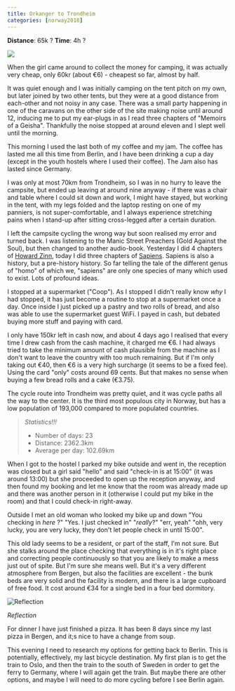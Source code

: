 ```yaml
---
title: Orkanger to Trondheim
categories: [norway2018]
---
```


**Distance**: 65k ?
**Time**: 4h ?

<img class="image-right" src="/images/norway/2018-07-14/map.png"/>

When the girl came around to collect the money for camping, it was actually
very cheap, only 60kr (about €6) - cheapest so far, almost by half. 

It was quiet enough and I was initially camping on the tent pitch on my own,
but later joined by two other tents, but they were at a good distance from
each-other and not noisy in any case. There was a small party happening in one
of the caravans on the other side of the site making noise until around 12,
inducing me to put my ear-plugs in as I read three chapters of "Memoirs of a
Geisha". Thankfully the noise stopped at around eleven and I slept well until
the morning.

This morning I used the last both of my coffee and my jam. The coffee has
lasted me all this time from Berlin, and I have been drinking a cup a day
(except in the youth hostels where I used their coffee). The Jam also has
lasted since Germany.

I was only at most 70km from Trondheim, so I was in no hurry to leave the
campsite, but ended up leaving at around nine anyway - if there was a chair
and table where I could sit down and work, I might have stayed, but working in
the tent, with my legs folded and the laptop resting on one of my panniers, is
not super-comfortable, and I always experience stretching pains when I stand-up
after sitting cross-legged after a certain duration.

I left the campsite cycling the wrong way but soon realised my error and
turned back. I was listening to the Manic Street Preachers (Gold Against the
Soul), but then changed to another audio-book. Yesterday I did 4 chapters of
[Howard
Zinn](https://www.amazon.com/Peoples-History-United-States/dp/0060838655),
today I did three chapters of
[Sapiens](https://www.amazon.com/Sapiens-Humankind-Yuval-Noah-Harari/dp/0062316095).
Sapiens is also a history, but a pre-history history. So far telling the tale
of the different genus of "homo" of which we, "sapiens" are only one species
of many which used to exist. Lots of profound ideas.

I stopped at a supermarket ("Coop"). As I stopped I didn't really know
_why_ I had stopped, it has just become a routine to stop at a supermarket
once a day. Once inside I just picked up a pastry and two rolls of bread, and
also was able to use the supermarket guest WiFi. I payed in cash, but debated
buying more stuff and paying with card.

I only have 150kr left in cash now, and about 4 days ago I realised that every
time I drew cash from the cash machine, it charged me €6. I had always tried
to take the minimum amount of cash plausible from the machine as I don't want
to leave the country with too much remaining. But if I'm only taking out €40,
then €6 is a very high surcharge (it seems to be a fixed fee). Using the card
"only" costs around 69 cents. But that makes no sense when buying a few bread
rolls and a cake (€3.75).

The cycle route into Trondheim was pretty quiet, and it was cycle paths all
the way to the center. It is the third most populous city in Norway, but has a
low population of 193,000 compared to more populated countries.

> *Statistics!!!*
> 
> - Number of days: 23
> - Distance: 2362.3km
> - Average per day: 102.69km


When I got to the hostel I parked my bike outside and went in, the reception
was closed but a girl said "hello" and said "check-in is at 15:00" (it was
around 13:00) but she proceeded to open up the reception anyway, and then
found my booking and let me know that the room was already made up and there
was another person in it (otherwise I could put my bike in the room) and that
I could check-in right-away.

Outside I met an old woman who looked my bike up and down "You checking in
_here_ ?" "Yes. I just checked in" "_really_?" "err, yeah" "ohh, very lucky,
you are very lucky, they don't let people check in until 15:00".

This old lady seems to be a resident, or part of the staff, I'm not sure. But
she stalks around the place checking that everything is in it's right place
and correcting people continuously so that you are likely to make a mess just
out of spite. But I'm sure she means well. But it's a very different
atmosphere from Bergen, but also the facilities are excellent - the bunk beds
are very solid and the facility is modern, and there is a large cupboard of
free food. It cost around €34 for a single bed in a four bed dormitory.

![Reflection](/images/norway/2018-07-14/IMG_20180714_090356.jpg)

*Reflection*

For dinner I have just finished a pizza. It has been 8 days since my last
pizza in Bergen, and it;s nice to have a change from soup.

This evening I need to research my options for getting back to Berlin. This is
potentially, effectively, my last bicycle destination. My first plan is to get
the train to Oslo, and then the train to the south of Sweden in order to get
the ferry to Germany, where I will again get the train. But maybe there are
other options, and maybe I will need to do more cycling before I see Berlin
again.

